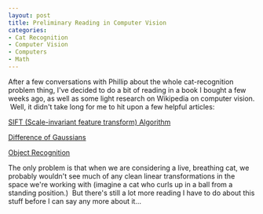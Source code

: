 ```yaml
--- 
layout: post
title: Preliminary Reading in Computer Vision
categories:
- Cat Recognition
- Computer Vision
- Computers
- Math
---
```

After a few conversations with Phillip about the whole cat-recognition problem thing, I've decided to do a bit of reading in a book I bought a few weeks ago, as well as some light research on Wikipedia on computer vision.  Well, it didn't take long for me to hit upon a few helpful articles:

<a href="http://en.wikipedia.org/wiki/Scale-invariant_feature_transform">SIFT (Scale-invariant feature transform) Algorithm</a>

<a href="http://en.wikipedia.org/wiki/Difference_of_Gaussians">Difference of Gaussians</a>

<a href="http://en.wikipedia.org/wiki/Object_recognition">Object Recognition</a>

The only problem is that when we are considering a live, breathing cat, we probably wouldn't see much of any clean linear transformations in the space we're working with (imagine a cat who curls up in a ball from a standing position.)  But there's still a lot more reading I have to do about this stuff before I can say any more about it...
